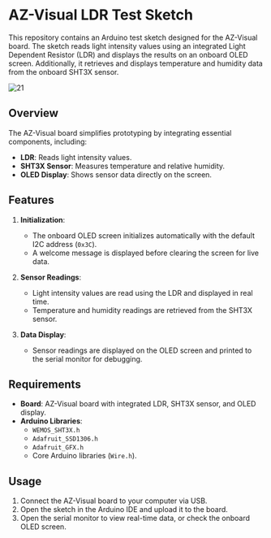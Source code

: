 # AZ-Visual LDR Test Sketch

This repository contains an Arduino test sketch designed for the AZ-Visual board. The sketch reads light intensity values using an integrated Light Dependent Resistor (LDR) and displays the results on an onboard OLED screen. Additionally, it retrieves and displays temperature and humidity data from the onboard SHT3X sensor.

![21](https://github.com/user-attachments/assets/0d3e0d42-76d3-4713-99b4-570f45314ab2)

## Overview

The AZ-Visual board simplifies prototyping by integrating essential components, including:

- **LDR**: Reads light intensity values.
- **SHT3X Sensor**: Measures temperature and relative humidity.
- **OLED Display**: Shows sensor data directly on the screen.

## Features

1. **Initialization**:
   - The onboard OLED screen initializes automatically with the default I2C address (`0x3C`).
   - A welcome message is displayed before clearing the screen for live data.

2. **Sensor Readings**:
   - Light intensity values are read using the LDR and displayed in real time.
   - Temperature and humidity readings are retrieved from the SHT3X sensor.

3. **Data Display**:
   - Sensor readings are displayed on the OLED screen and printed to the serial monitor for debugging.

## Requirements

- **Board**: AZ-Visual board with integrated LDR, SHT3X sensor, and OLED display.
- **Arduino Libraries**:
  - `WEMOS_SHT3X.h`
  - `Adafruit_SSD1306.h`
  - `Adafruit_GFX.h`
  - Core Arduino libraries (`Wire.h`).

## Usage

1. Connect the AZ-Visual board to your computer via USB.
2. Open the sketch in the Arduino IDE and upload it to the board.
3. Open the serial monitor to view real-time data, or check the onboard OLED screen.
